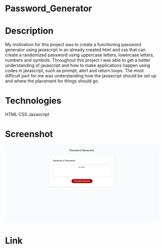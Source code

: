 # Password_Generator

# Description
My motivation for this project was to create a functioning password generator using javascript in an already created html and css that can create a randomized password using uppercase letters, lowercase letters, numbers and symbols. Throughout this project I was able to get a better understanding of javascript and how to make applications happen using codes in javascript, such as prompt, alert and return loops. The most difficult part for me was understanding how the javascript should be set up and where the placement for things should go. 

# Technologies
HTML
CSS
Javascript

# Screenshot
![Alt Text](/Assets/Password%20Generator%20Image.png)

# Link
